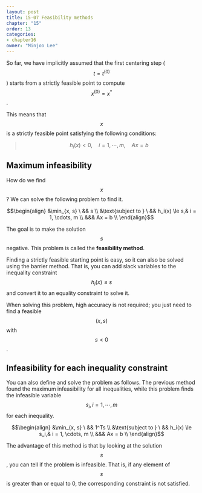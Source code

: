 ```yaml
---
layout: post
title: 15-07 Feasibility methods
chapter: "15"
order: 13
categories:
- chapter16
owner: "Minjoo Lee"
---
```


So far, we have implicitly assumed that the first centering step ($$t = t^{(0)}$$) starts from a strictly feasible point to compute $$x^{(0)} = x^*$$.

This means that $$x$$ is a strictly feasible point satisfying the following conditions:
>$$ h_i(x) \lt 0, \quad i = 1, \cdots, m, \quad Ax = b$$

## Maximum infeasibility
How do we find $$x$$? We can solve the following problem to find it.

>
$$\begin{align}
&\min_{x, s} \        && s \\
&\text{subject to } \ && h_i(x) \le s,& i = 1, \cdots, m \\
                      &&& Ax = b \\
\end{align}$$

The goal is to make the solution $$s$$ negative. This problem is called the **feasibility method**.

Finding a strictly feasible starting point is easy, so it can also be solved using the barrier method. That is, you can add slack variables to the inequality constraint $$h_i(x) \le s$$ and convert it to an equality constraint to solve it.

When solving this problem, high accuracy is not required; you just need to find a feasible $$(x,s)$$ with $$s < 0$$.

## Infeasibility for each inequality constraint 
You can also define and solve the problem as follows. The previous method found the maximum infeasibility for all inequalities, while this problem finds the infeasible variable $$s_i, i = 1, \cdots, m$$ for each inequality.
>
$$\begin{align}
&\min_{x, s} \        && 1^Ts \\
&\text{subject to } \ && h_i(x) \le s_i,& i = 1, \cdots, m \\
                      &&& Ax = b \\
\end{align}$$

The advantage of this method is that by looking at the solution $$s$$, you can tell if the problem is infeasible. That is, if any element of $$s$$ is greater than or equal to 0, the corresponding constraint is not satisfied.